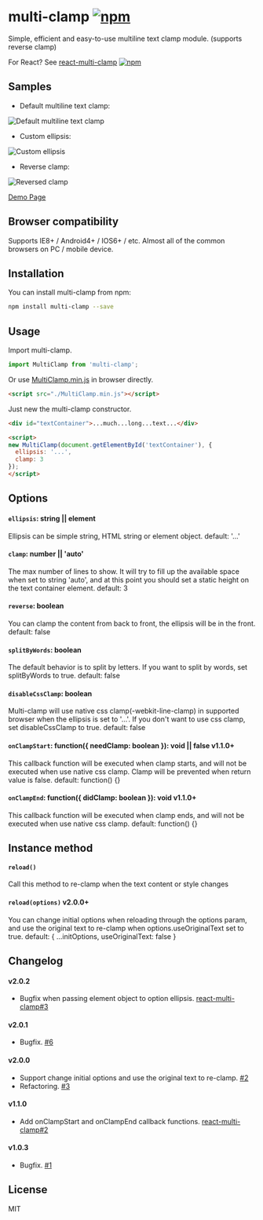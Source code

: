 # multi-clamp [![npm](https://img.shields.io/npm/v/multi-clamp.svg?style=flat-square)](https://www.npmjs.com/package/multi-clamp)
Simple, efficient and easy-to-use multiline text clamp module. (supports reverse clamp)

For React? See [react-multi-clamp](https://github.com/jackyr/react-multi-clamp) [![npm](https://img.shields.io/npm/v/react-multi-clamp.svg?style=flat-square)](https://www.npmjs.com/package/react-multi-clamp)

## Samples
- Default multiline text clamp:

![Default multiline text clamp](https://raw.githubusercontent.com/jackyr/multi-clamp/master/example/sample1.png)

- Custom ellipsis:

![Custom ellipsis](https://raw.githubusercontent.com/jackyr/multi-clamp/master/example/sample2.png)

- Reverse clamp:

![Reversed clamp](https://raw.githubusercontent.com/jackyr/multi-clamp/master/example/sample3.png)

[Demo Page](https://jackyr.github.io/multi-clamp/example/index.html)

## Browser compatibility
Supports IE8+ / Android4+ / IOS6+ / etc. Almost all of the common browsers on PC / mobile device.

## Installation
You can install multi-clamp from npm:

```sh
npm install multi-clamp --save
```

## Usage
Import multi-clamp.

```js
import MultiClamp from 'multi-clamp';
```

Or use [MultiClamp.min.js](https://raw.githubusercontent.com/jackyr/multi-clamp/master/MultiClamp.min.js) in browser directly.

```html
<script src="./MultiClamp.min.js"></script>
```

Just new the multi-clamp constructor.

```html
<div id="textContainer">...much...long...text...</div>

<script>
new MultiClamp(document.getElementById('textContainer'), {
  ellipsis: '...',
  clamp: 3
});
</script>
```

## Options
#### `ellipsis`: string || element
Ellipsis can be simple string, HTML string or element object. default: '...'

#### `clamp`: number || 'auto'
The max number of lines to show. It will try to fill up the available space when set to string 'auto', and at this point you should set a static height on the text container element. default: 3

#### `reverse`: boolean
You can clamp the content from back to front, the ellipsis will be in the front. default: false

#### `splitByWords`: boolean
The default behavior is to split by letters. If you want to split by words, set splitByWords to true. default: false

#### `disableCssClamp`: boolean
Multi-clamp will use native css clamp(-webkit-line-clamp) in supported browser when the ellipsis is set to '...'. If you don't want to use css clamp, set disableCssClamp to true. default: false

#### `onClampStart`: function({ needClamp: boolean }): void || false v1.1.0+
This callback function will be executed when clamp starts, and will not be executed when use native css clamp. Clamp will be prevented when return value is false. default: function() {}

#### `onClampEnd`: function({ didClamp: boolean }): void v1.1.0+
This callback function will be executed when clamp ends, and will not be executed when use native css clamp. default: function() {}

## Instance method
#### `reload()`
Call this method to re-clamp when the text content or style changes

#### `reload(options)` v2.0.0+
You can change initial options when reloading through the options param, and use the original text to re-clamp when options.useOriginalText set to true. default: { ...initOptions, useOriginalText: false }

## Changelog
#### v2.0.2
- Bugfix when passing element object to option ellipsis. [react-multi-clamp#3](https://github.com/jackyr/react-multi-clamp/issues/3)

#### v2.0.1
- Bugfix. [#6](https://github.com/jackyr/multi-clamp/issues/6)

#### v2.0.0
- Support change initial options and use the original text to re-clamp. [#2](https://github.com/jackyr/multi-clamp/issues/2)
- Refactoring. [#3](https://github.com/jackyr/multi-clamp/issues/3)

#### v1.1.0
-  Add onClampStart and onClampEnd callback functions. [react-multi-clamp#2](https://github.com/jackyr/react-multi-clamp/issues/2)

#### v1.0.3
- Bugfix. [#1](https://github.com/jackyr/multi-clamp/issues/1)

## License
MIT